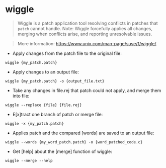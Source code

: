 # wiggle

> Wiggle is a patch application tool resolving conflicts in patches that `patch` cannot handle. 
> Note: Wiggle forcefully applies all changes, merging when conflicts arise, and reporting unresolvable issues.

> More information: <https://www.unix.com/man-page/suse/1/wiggle/>.

- Apply changes from the patch file to the original file:

`wiggle {my_patch.patch}`

- Apply changes to an output file:

`wiggle {my_patch.patch} -o {output_file.txt}`

- Take any changes in file.rej that patch could not apply, and merge them into file:

`wiggle --replace {file} {file.rej}`

- E[x]tract one branch of patch or merge file:

`wiggle -x {my_patch.patch}`

- Applies patch and the compared [words] are saved to an output file:

`wiggle --words {my_word_patch.patch} -o {word_patched_code.c}`

- Get [help] about the [merge] function of wiggle:

`wiggle --merge --help`
